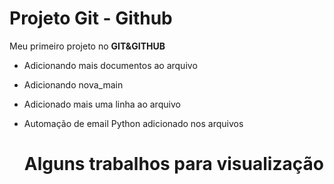 # Projeto Git - Github

Meu primeiro projeto no **GIT&GITHUB**

- Adicionando mais documentos ao arquivo 
- Adicionando nova_main 
- Adicionado mais uma linha ao arquivo
- Automação de email Python adicionado nos arquivos


  # Alguns trabalhos para visualização
  



